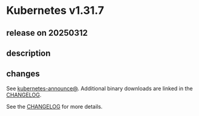 # Kubernetes v1.31.7

## release on 20250312

## description

## changes

See <a href="https://groups.google.com/forum/#!forum/kubernetes-announce" rel="nofollow">kubernetes-announce@</a>. Additional binary downloads are linked in the <a href="https://github.com/kubernetes/kubernetes/blob/master/CHANGELOG/CHANGELOG-1.31.md">CHANGELOG</a>.

See the <a href="https://github.com/kubernetes/kubernetes/blob/master/CHANGELOG/CHANGELOG-1.31.md">CHANGELOG</a> for more details.

